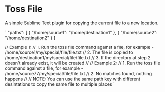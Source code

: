 # Toss File

A simple Sublime Text plugin for copying the current file to a new location.


`
"paths": [
    {
        "/home/source1": "/home/destination1"
    },
    {
        "/home/source2": "/home/destination2"
    }
]

// Example 1:
// 1. Run the toss file command against a file, for example - /home/source1/my/special/file/file.txt
// 2. The file is copied to /home/destination1/my/special/file/file.txt
// 3. If the directory at step 2 doesn't already exist, it will be created
//
// Example 2:
// 1. Run the toss file command against a file, for example - /home/source77/my/special/file/file.txt
// 2. No matches found, nothing happens
//
// NOTE: You can use the same path key with different desintations to copy the same file to multiple places
`